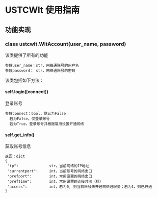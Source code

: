 # USTCWlt 使用指南
## 功能实现
### class ustcwlt.WltAccount(user_name, password)
该类提供了所有的功能
 
    参数user_name：str，网络通账号的用户名
    参数password： str，网络通账号的密码
 
该类包括如下方法：
#### self.login([connect])
登录账号
 
    参数connect：bool，默认为False
      若为False，仅登录账号
      若为True，登录账号并根据常用设置开通网络

#### self.get_info()
获取账号信息
 
    返回：dict
    {
     "ip":              str，当前网络的IP地址
     "currentport":     int，当前账号的网络出口
     "prefport":        int，常用设置的网络出口
     "preftime":        int，常用设置的连接时间（秒）
     "access":          int，若为0, 则当前账号未开通网络通服务；若为1，则已开通
    }
